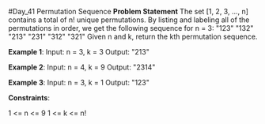 #Day_41 Permutation Sequence
**Problem Statement**
The set [1, 2, 3, ..., n] contains a total of n! unique permutations.
By listing and labeling all of the permutations in order, we get the following sequence for n = 3:
"123"
"132"
"213"
"231"
"312"
"321"
Given n and k, return the kth permutation sequence.


**Example 1**:
Input: n = 3, k = 3
Output: "213"

**Example 2**:
Input: n = 4, k = 9
Output: "2314"

**Example 3**:
Input: n = 3, k = 1
Output: "123"
 

**Constraints**:

1 <= n <= 9
1 <= k <= n!